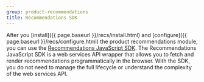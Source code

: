 ```yaml
---
group: product-recommendations
title: Recommendations SDK
---
```


After you [install]({{ page.baseurl }}/recs/install.html) and [configure]({{ page.baseurl }}/recs/configure.html) the product recommendations module, you can use the [Recommendations JavaScript SDK](https://www.npmjs.com/package/@magento/recommendations-js-sdk). The Recommendations JavaScript SDK is a web services API wrapper that allows you to fetch and render recommendations programmatically in the browser. With the SDK, you do not need to manage the full lifecycle or understand the complexity of the web services API.
